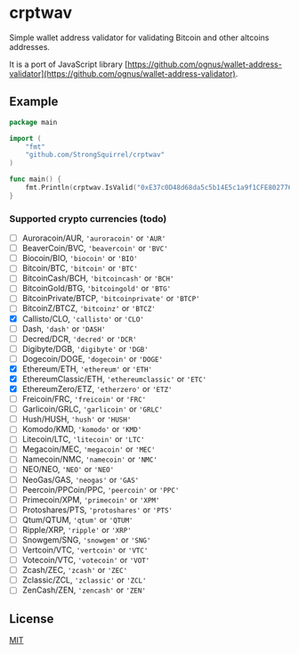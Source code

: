 # crptwav

Simple wallet address validator for validating Bitcoin and other altcoins addresses.

It is a port of JavaScript library [https://github.com/ognus/wallet-address-validator](https://github.com/ognus/wallet-address-validator).

## Example

```go
package main

import (
    "fmt"
    "github.com/StrongSquirrel/crptwav"
)

func main() {
    fmt.Println(crptwav.IsValid("0xE37c0D48d68da5c5b14E5c1a9f1CFE802776D9FF", "ETH", "both"))
}
```

### Supported crypto currencies (todo)

- [ ] Auroracoin/AUR, `'auroracoin'` or `'AUR'`
- [ ] BeaverCoin/BVC, `'beavercoin'` or `'BVC'`
- [ ] Biocoin/BIO, `'biocoin'` or `'BIO'`
- [ ] Bitcoin/BTC, `'bitcoin'` or `'BTC'`
- [ ] BitcoinCash/BCH, `'bitcoincash'` or `'BCH'`
- [ ] BitcoinGold/BTG, `'bitcoingold'` or `'BTG'`
- [ ] BitcoinPrivate/BTCP, `'bitcoinprivate'` or `'BTCP'`
- [ ] BitcoinZ/BTCZ, `'bitcoinz'` or `'BTCZ'`
- [x] Callisto/CLO, `'callisto'` or `'CLO'`
- [ ] Dash, `'dash'` or `'DASH'`
- [ ] Decred/DCR, `'decred'` or `'DCR'`
- [ ] Digibyte/DGB, `'digibyte'` or `'DGB'`
- [ ] Dogecoin/DOGE, `'dogecoin'` or `'DOGE'`
- [x] Ethereum/ETH, `'ethereum'` or `'ETH'`
- [x] EthereumClassic/ETH, `'ethereumclassic'` or `'ETC'`
- [x] EthereumZero/ETZ, `'etherzero'` or `'ETZ'`
- [ ] Freicoin/FRC, `'freicoin'` or `'FRC'`
- [ ] Garlicoin/GRLC, `'garlicoin'` or `'GRLC'`
- [ ] Hush/HUSH, `'hush'` or `'HUSH'`
- [ ] Komodo/KMD, `'komodo'` or `'KMD'`
- [ ] Litecoin/LTC, `'litecoin'` or `'LTC'`
- [ ] Megacoin/MEC, `'megacoin'` or `'MEC'`
- [ ] Namecoin/NMC, `'namecoin'` or `'NMC'`
- [ ] NEO/NEO, `'NEO'` or `'NEO'`
- [ ] NeoGas/GAS, `'neogas'` or `'GAS'`
- [ ] Peercoin/PPCoin/PPC, `'peercoin'` or `'PPC'`
- [ ] Primecoin/XPM, `'primecoin'` or `'XPM'`
- [ ] Protoshares/PTS, `'protoshares'` or `'PTS'`
- [ ] Qtum/QTUM, `'qtum'` or `'QTUM'`
- [ ] Ripple/XRP, `'ripple'` or `'XRP'`
- [ ] Snowgem/SNG, `'snowgem'` or `'SNG'`
- [ ] Vertcoin/VTC, `'vertcoin'` or `'VTC'`
- [ ] Votecoin/VTC, `'votecoin'` or `'VOT'`
- [ ] Zcash/ZEC, `'zcash'` or `'ZEC'`
- [ ] Zclassic/ZCL, `'zclassic'` or `'ZCL'`
- [ ] ZenCash/ZEN, `'zencash'` or `'ZEN'`

## License

[MIT](LICENSE)
